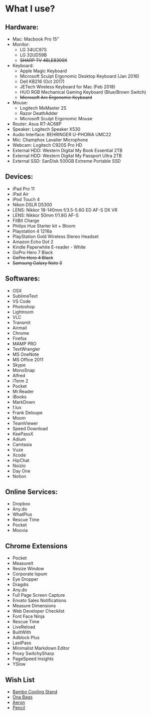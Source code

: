 What I use?
================

## Hardware:

- Mac: Macbook Pro 15"
- Monitor: 
  - LG 34UC97S
  - LG 32UD59B
  - ~~SHARP TV 46LE8300X~~
- Keyboard: 
  - Apple Magic Keyboard
  - Microsoft Sculpt Ergonomic Desktop Keyboard (Jan 2016)
  - Dell KB216 (Oct 2017)
  - JETech Wireless Keyboard for Mac (Feb 2018)
  - HUO RGB Mechanical Gaming Keyboard (Blue/Brown Switch)
  - ~~Microsoft Arc Ergonomic Keyboard~~
- Mouse:
  - Logitech MxMaster 2S
  - Razor DeathAdder
  - Microsoft Sculpt Ergonomic Mouse
- Router: Asus RT-AC68P
- Speaker: Logitech Speaker X530
- Audio Interface: BEHRINGER U-PHORIA UMC22
- Mic: Champhox Lavalier Microphone
- Webcam: Logitech C920S Pro HD
- External HDD: Western Digital My Book Essential 2TB
- External HDD: Western Digital My Passport Ultra 2TB
- External SSD: SanDisk 500GB Extreme Portable SSD


## Devices:

- iPad Pro 11
- iPad Air 
- iPod Touch 4
- Nikon DSLR D5300
- LENS: Nikkor 18-140mm f/3.5-5.6G ED AF-S DX VR
- LENS: Nikkor 50mm f/1.8G AF-S
- FitBit Charge
- Philips Hue Starter kit + Bloom
- Playstation 4 1216a
- PlayStation Gold Wireless Stereo Headset
- Amazon Echo Dot 2
- Kindle Paperwhite E-reader - White
- GoPro Hero 7 Black
- ~~GoPro Hero 4 Black~~
- ~~Samsung Galaxy Note 3~~

## Softwares:

- OSX
- SublimeText
- VS Code
- Photoshop
- Lightroom
- VLC
- Transmit
- Airmail
- Chrome
- Firefox
- MAMP PRO
- TextWrangler
- MS OneNote
- MS Office 2011
- Skype
- MonoSnap
- Alfred
- iTerm 2
- Pocket
- Mr.Reader
- iBooks
- MarkDown
- f.lux 
- Frank Deloupe
- Moom
- TeamViewer
- Speed Download
- KeePassX
- Adium
- Camtasia
- Vuze
- Xcode
- HipChat
- Noizio
- Day One
- Notion


## Online Services:

- Dropbox
- Any.do
- WhatPlus
- Rescue Time
- Pocket
- Moovia


## Chrome Extensions

- Pocket
- MeasureIt
- Resize Window
- Corporate Ispum
- Eye Dropper
- Dragdis
- Any.do
- Full Page Screen Capture
- Envato Sales Notifications
- Measure Dimensions
- Web Developer Checklist
- Font Face Ninja
- Rescue Time
- LiveReload
- BuiltWith
- Adblock Plus
- LastPass
- Minimalist Markdown Editor
- Proxy SwitchySharp
- PageSpeed Insights
- YSlow


## Wish List

- [Bambo Cooling Stand](http://www.macally.com/EN/?page_id=2333)
- [Ona Bags](http://www.onabags.com/store/small-goods/the-roma.html)
- [Aeron](http://www.hermanmiller.com/products/seating/performance-work-chairs/aeron-chairs.html)
- [Pencil](http://www.fiftythree.com/pencil)
